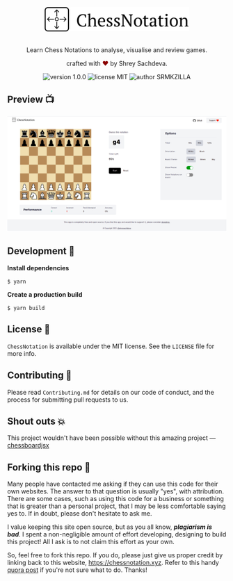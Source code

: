 <div align="center">
  <img alt="ChessNotation Logo" src="public/logo-with-text-4x.png" height="56" />
</div>

<br>
<p align="center">
  Learn Chess Notations to analyse, visualise and review games.
</p>
<p align="center">
crafted with <span style="color: #8b0000;">&hearts;</span> by Shrey Sachdeva.
</p>
<p align="center">
    <img src="https://img.shields.io/badge/version-1.0.0-yellowgreen" alt="version 1.0.0"/>
    <img src="https://img.shields.io/badge/license-MIT-brightgreen" alt="license MIT"/>
    <img src="https://img.shields.io/badge/author-Shrey%20Sachdeva-red" alt="author SRMKZILLA"/>
</p>

## Preview 📺

<div align="center">
  <img alt="Screenshot" src="public/screenshot.png" />
</div>

## Development 🔧

**Install dependencies**

```
$ yarn
```

**Create a production build**

```
$ yarn build
```

## License 📜

`ChessNotation` is available under the MIT license. See the `LICENSE` file for more info.

## Contributing 🤝

Please read `Contributing.md` for details on our code of conduct, and the process for submitting pull requests to us.

## Shout outs 💥

This project wouldn't have been possible without this amazing project — [chessboardjsx](https://github.com/willb335/chessboardjsx)

## Forking this repo 🚨

Many people have contacted me asking if they can use this code for their own websites. The answer to that question is usually "yes", with attribution. There are some cases, such as using this code for a business or something that is greater than a personal project, that I may be less comfortable saying yes to. If in doubt, please don't hesitate to ask me.

I value keeping this site open source, but as you all know, _**plagiarism is bad**_. I spent a non-negligible amount of effort developing, designing to build this project! All I ask is to not claim this effort as your own.

So, feel free to fork this repo. If you do, please just give us proper credit by linking back to this website, https://chessnotation.xyz. Refer to this handy [quora post](https://www.quora.com/Is-it-bad-to-copy-other-peoples-code) if you're not sure what to do. Thanks!
